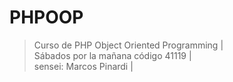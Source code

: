 # PHPOOP
> Curso de PHP Object Oriented Programming |   
> Sábados por la mañana código 41119 |  
> sensei: Marcos Pinardi |   


